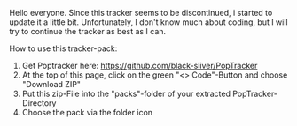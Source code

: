 Hello everyone.
Since this tracker seems to be discontinued, i started to update it a little bit.
Unfortunately, I don't know much about coding, but I will try to continue the tracker as best as I can.

How to use this tracker-pack:
1) Get Poptracker here: https://github.com/black-sliver/PopTracker
2) At the top of this page, click on the green "<> Code"-Button and choose "Download ZIP"
3) Put this zip-File into the "packs"-folder of your extracted PopTracker-Directory
4) Choose the pack via the folder icon
